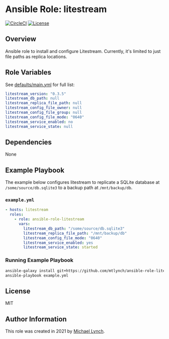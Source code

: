 # Ansible Role: litestream

[![CircleCI](https://circleci.com/gh/mtlynch/ansible-role-litestream.svg?style=svg)](https://circleci.com/gh/mtlynch/ansible-role-litestream)
[![License](http://img.shields.io/:license-mit-blue.svg?style=flat-square)](LICENSE)

## Overview

Ansible role to install and configure Litestream. Currently, it's limited to just file paths as replica locations.

## Role Variables

See [defaults/main.yml](https://github.com/mtlynch/ansible-role-litestream/blob/master/defaults/main.yml) for full list:

```yaml
litestream_version: "0.3.5"
litestream_db_path: null
litestream_replica_file_path: null
litestream_config_file_owner: null
litestream_config_file_group: null
litestream_config_file_mode: "0640"
litestream_service_enabled: no
litestream_service_state: null
```

## Dependencies

None

## Example Playbook

The example below configures litestream to replicate a SQLite database at `/some/source/db.sqlite3` to a backup path at `/mnt/backup/db`.

### `example.yml`

```yaml
- hosts: litestream
  roles:
    - role: ansible-role-litestream
      vars:
        litestream_db_path: "/some/source/db.sqlite3"
        litestream_replica_file_path: "/mnt/backup/db"
        litestream_config_file_mode: "0640"
        litestream_service_enabled: yes
        litestream_service_state: started
```

### Running Example Playbook

```bash
ansible-galaxy install git+https://github.com/mtlynch/ansible-role-litestream.git
ansible-playbook example.yml
```

## License

MIT

## Author Information

This role was created in 2021 by [Michael Lynch](http://mtlynch.io).
